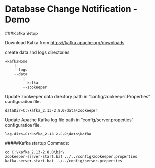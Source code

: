 # Database Change Notification - Demo


###Kafka Setup

Download Kafka from https://kafka.apache.org/downloads

create data and logs directories

	+kafkaHome
		|
		--logs
		--data
			|
			--kafka
			--zookeeper

Update zookeeper data directory path in “config/zookeeper.Properties” configuration file. 

	dataDir=C:\kafka_2.13-2.8.0\data\zookeeper

Update Apache Kafka log file path in “config/server.properties” configuration file.

	log.dirs=C:\kafka_2.13-2.8.0\data\kafka

#####Kafka startup Commnds:
	
	cd C:\kafka_2.13-2.8.0\bin\
	zookeeper-server-start.bat ../../config/zookeeper.properties
	kafka-server-start.bat ../../config/server.properties
